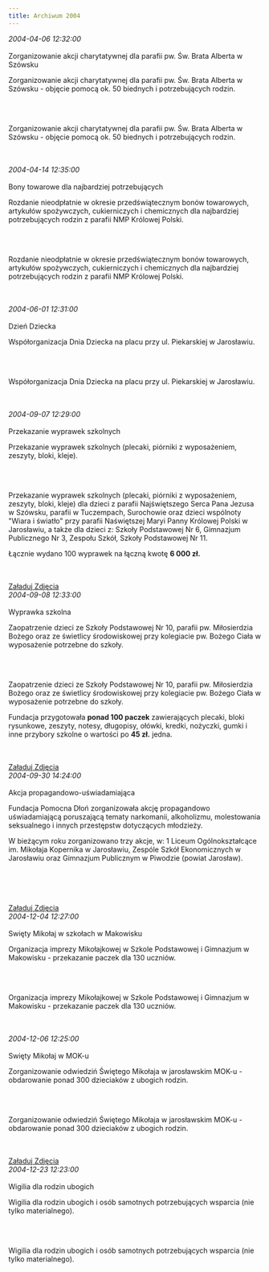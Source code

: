 ```yaml
---
title: Archiwum 2004
---
```


<div class="archiveItem">
<i>2004-04-06 12:32:00</i><br><br>
Zorganizowanie akcji charytatywnej dla parafii pw. Św. Brata Alberta w Szówsku<p>Zorganizowanie akcji charytatywnej dla parafii pw. Św. Brata Alberta w Szówsku - objęcie pomocą ok. 50 biednych i potrzebujących rodzin.</p><br><br>
<p>Zorganizowanie akcji charytatywnej dla parafii pw. Św. Brata Alberta w Szówsku - objęcie pomocą ok. 50 biednych i potrzebujących rodzin.</p><br><br>
</div>
<div class="archiveItem">
<i>2004-04-14 12:35:00</i><br><br>
Bony towarowe dla najbardziej potrzebujących<p>Rozdanie nieodpłatnie w okresie przedświątecznym bonów towarowych, artykułów spożywczych, cukierniczych i chemicznych dla najbardziej potrzebujących rodzin z parafii NMP Królowej Polski.</p><br><br>
<p>Rozdanie nieodpłatnie w okresie przedświątecznym bonów towarowych, artykułów spożywczych, cukierniczych i chemicznych dla najbardziej potrzebujących rodzin z parafii NMP Królowej Polski.</p><br><br>
</div>
<div class="archiveItem">
<i>2004-06-01 12:31:00</i><br><br>
Dzień Dziecka<p>Współorganizacja Dnia Dziecka na placu przy ul. Piekarskiej w Jarosławiu.</p><br><br>
<p>Współorganizacja Dnia Dziecka na placu przy ul. Piekarskiej w Jarosławiu.</p><br><br>
</div>
<div class="archiveItem">
<i>2004-09-07 12:29:00</i><br><br>
Przekazanie wyprawek szkolnych<p>Przekazanie wyprawek szkolnych (plecaki, piórniki z wyposażeniem, zeszyty, bloki, kleje).</p><br><br>
<p>Przekazanie wyprawek szkolnych (plecaki, piórniki z wyposażeniem, zeszyty, bloki, kleje) dla dzieci z parafii Najświętszego Serca Pana Jezusa w Szówsku, parafii w Tuczempach, Surochowie oraz dzieci wspólnoty "Wiara i światło" przy parafii Naświętszej Maryi Panny Królowej Polski w Jarosławiu, a także dla dzieci z: Szkoły Podstawowej Nr 6, Gimnazjum Publicznego Nr 3, Zespołu Szkół, Szkoły Podstawowej Nr 11.</p><p>Łącznie wydano 100 wyprawek na łączną kwotę <strong>6 000 zł.</strong></p><br><br>
<a href="#" class="loadImages">Załaduj Zdjęcia</a><br>
<div class="centerImgs">
<a href="img/archive_files/06.jpg" target="_blank"><img data-src="img/archive_files/06.jpg" /></a><br>
</div>
</div>
<div class="archiveItem">
<i>2004-09-08 12:33:00</i><br><br>
Wyprawka szkolna <p>Zaopatrzenie dzieci ze Szkoły Podstawowej Nr 10, parafii pw. Miłosierdzia Bożego oraz ze świetlicy środowiskowej przy kolegiacie pw. Bożego Ciała w wyposażenie potrzebne do szkoły.</p><br><br>
<p>Zaopatrzenie dzieci ze Szkoły Podstawowej Nr 10, parafii pw. Miłosierdzia Bożego oraz ze świetlicy środowiskowej przy kolegiacie pw. Bożego Ciała w wyposażenie potrzebne do szkoły.</p><p>Fundacja przygotowała <strong>ponad 100 paczek</strong> zawierających plecaki, bloki rysunkowe, zeszyty, notesy, długopisy, ołówki, kredki, nożyczki, gumki i inne przybory szkolne o wartości po <strong>45 zł.</strong> jedna.</p><br><br>
<a href="#" class="loadImages">Załaduj Zdjęcia</a><br>
<div class="centerImgs">
<a href="img/archive_files/piknik1.jpg" target="_blank"><img data-src="img/archive_files/piknik1.jpg" /></a><br>
<a href="img/archive_files/piknik2.jpg" target="_blank"><img data-src="img/archive_files/piknik2.jpg" /></a><br>
<a href="img/archive_files/piknik3.jpg" target="_blank"><img data-src="img/archive_files/piknik3.jpg" /></a><br>
<a href="img/archive_files/piknik4.jpg" target="_blank"><img data-src="img/archive_files/piknik4.jpg" /></a><br>
<a href="img/archive_files/piknik5.jpg" target="_blank"><img data-src="img/archive_files/piknik5.jpg" /></a><br>
<a href="img/archive_files/piknik6.jpg" target="_blank"><img data-src="img/archive_files/piknik6.jpg" /></a><br>
</div>
</div>
<div class="archiveItem">
<i>2004-09-30 14:24:00</i><br><br>
Akcja propagandowo-uświadamiająca<p>Fundacja Pomocna Dłoń zorganizowała akcję propagandowo uświadamiającą poruszającą tematy narkomanii, alkoholizmu, molestowania seksualnego i innych przestępstw dotyczących młodzieży.</p><p>W bieżącym roku zorganizowano trzy akcje, w: 1 Liceum Ogólnokształcące im. Mikołaja Kopernika w Jarosławiu, Zespóle Szkół Ekonomicznych w Jarosławiu oraz Gimnazjum Publicznym w Piwodzie (powiat Jarosław).</p><br><br>
<br><br>
<a href="#" class="loadImages">Załaduj Zdjęcia</a><br>
<div class="centerImgs">
<a href="img/archive_files/skanuj0003[1].jpg" target="_blank"><img data-src="img/archive_files/skanuj0003[1].jpg" /></a><br>
<a href="img/archive_files/skanuj0004[1][1].jpg" target="_blank"><img data-src="img/archive_files/skanuj0004[1][1].jpg" /></a><br>
<a href="img/archive_files/skanuj0005[1].jpg" target="_blank"><img data-src="img/archive_files/skanuj0005[1].jpg" /></a><br>
</div>
</div>
<div class="archiveItem">
<i>2004-12-04 12:27:00</i><br><br>
Swięty Mikołaj w szkołach w Makowisku<p>Organizacja imprezy Mikołajkowej w Szkole Podstawowej i Gimnazjum w Makowisku - przekazanie paczek dla 130 uczniów.</p><br><br>
<p>Organizacja imprezy Mikołajkowej w Szkole Podstawowej i Gimnazjum w Makowisku - przekazanie paczek dla 130 uczniów.</p><br><br>
</div>
<div class="archiveItem">
<i>2004-12-06 12:25:00</i><br><br>
Swięty Mikołaj w MOK-u<p>Zorganizowanie odwiedziń Świętego Mikołaja w jarosławskim MOK-u - obdarowanie ponad 300 dzieciaków z ubogich rodzin.</p><br><br>
<p>Zorganizowanie odwiedziń Świętego Mikołaja w jarosławskim MOK-u - obdarowanie ponad 300 dzieciaków z ubogich rodzin.</p><br><br>
<a href="#" class="loadImages">Załaduj Zdjęcia</a><br>
<div class="centerImgs">
<a href="img/archive_files/04.jpg" target="_blank"><img data-src="img/archive_files/04.jpg" /></a><br>
</div>
</div>
<div class="archiveItem">
<i>2004-12-23 12:23:00</i><br><br>
Wigilia dla rodzin ubogich<p>Wigilia dla rodzin ubogich i osób samotnych potrzebujących wsparcia (nie tylko materialnego).</p><br><br>
<p>Wigilia dla rodzin ubogich i osób samotnych potrzebujących wsparcia (nie tylko materialnego).</p><br><br>
</div>
